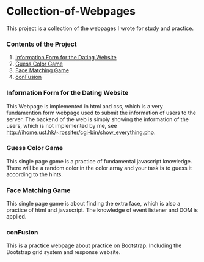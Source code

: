 # Collection-of-Webpages

This project is a collection of the webpages I wrote for study and practice.
### Contents of the Project
1. [Information Form for the Dating Website](#informationformforthedatingwebsite)
2. [Guess Color Game](#guesscolorgame)
3. [Face Matching Game](#facematchinggame)
4. [conFusion](#confusion)

### Information Form for the Dating Website
This Webpage is implemented in html and css, which is a very fundamention form webpage used to submit the information of users to the server. The backend of the web is simply showing the information of the users, which is not implemented by me, see http://ihome.ust.hk/~rossiter/cgi-bin/show_everything.php.

### Guess Color Game
This single page game is a practice of fundamental javascript knowledge. There will be a random color in the color array and your task is to guess it according to the hints.

### Face Matching Game
This single page game is about finding the extra face, which is also a practice of html and javascript. The knowledge of event listener and DOM is applied.

### conFusion
This is a practice webpage about practice on Bootstrap. Including the Bootstrap grid system and response website.
